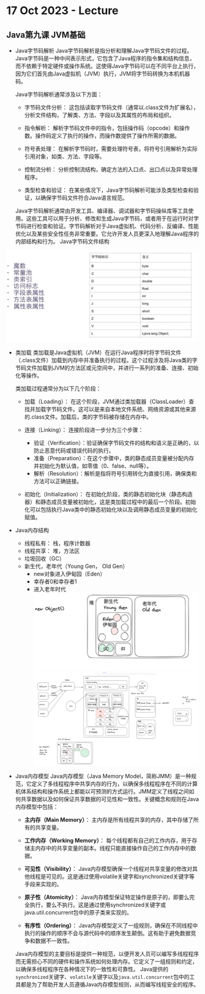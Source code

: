 # 17 Oct 2023 - Lecture
##  Java第九课 JVM基础

- Java字节码解析
    Java字节码解析是指分析和理解Java字节码文件的过程。Java字节码是一种中间表示形式，它包含了Java程序的指令集和结构信息，而不依赖于特定硬件或操作系统。这使得Java字节码可以在不同平台上执行，因为它们首先由Java虚拟机（JVM）执行，JVM将字节码转换为本机机器码。

    Java字节码解析通常涉及以下方面：

    - 字节码文件分析： 这包括读取字节码文件（通常以.class文件为扩展名），分析文件结构，了解类、方法、字段以及其属性的布局和组织。

    - 指令解析： 解析字节码文件中的指令，包括操作码（opcode）和操作数。操作码定义了执行的操作，而操作数提供了操作所需的数据。

    - 符号表处理： 在解析字节码时，需要处理符号表，将符号引用解析为实际引用对象，如类、方法、字段等。

    - 控制流分析： 分析控制流结构，确定方法的入口点、出口点以及异常处理程序。

    - 类型检查和验证： 在某些情况下，Java字节码解析可能涉及类型检查和验证，以确保字节码文件符合Java语言规范。

    Java字节码解析通常由开发工具、编译器、调试器和字节码操纵库等工具使用。这些工具可以用于分析、修改和生成Java字节码，或者用于在运行时对字节码进行检查和验证。字节码解析对于Java虚拟机、代码分析、反编译、性能优化以及某些安全性任务非常重要。它允许开发人员更深入地理解Java程序的内部结构和行为。
    Java字节码文件结构
    
![Java字节码文件结构](assets/Java%E5%AD%97%E8%8A%82%E7%A0%81%E6%96%87%E4%BB%B6%E7%BB%93%E6%9E%84.png)
- 类加载
    类加载是Java虚拟机（JVM）在运行Java程序时将字节码文件（.class文件）加载到内存中并准备执行的过程。这个过程涉及将Java类的字节码文件加载到JVM的方法区或元空间中，并进行一系列的准备、连接、初始化等操作。

    类加载过程通常分为以下几个阶段：

    - 加载（Loading）： 在这个阶段，JVM通过类加载器（ClassLoader）查找并加载字节码文件。这可以是来自本地文件系统、网络资源或其他来源的.class文件。加载后，类的字节码被存储在内存中。

    - 连接（Linking）： 连接阶段进一步分为三个步骤：

        - 验证（Verification）：验证确保字节码文件的结构和语义是正确的，以防止恶意代码或错误代码的执行。
        - 准备（Preparation）：在这个步骤中，类的静态成员变量被分配内存并初始化为默认值，如零值（0、false、null等）。
        - 解析（Resolution）：解析是指将符号引用转化为直接引用，确保类和方法可以正确链接。

    - 初始化（Initialization）： 在初始化阶段，类的静态初始化块（静态构造器）和静态成员变量被初始化，这是类加载过程中的最后一个阶段。初始化可以包括执行Java类中的静态初始化块以及调用静态成员变量的初始化赋值。

- Java内存结构
    - 线程私有： 栈，程序计数器
    - 线程共享： 堆，方法区
    - 垃圾回收（GC）
    - 新生代，老年代（Young Gen， Old Gen）
        - new对象进入伊甸园（Eden）
        - 幸存者0和幸存者1
        - 进入老年时代
![Java内存结构](assets/Java%E5%86%85%E5%AD%98%E7%BB%93%E6%9E%84.png)
![Java内存结构-全](assets/Java%E5%86%85%E5%AD%98%E7%BB%93%E6%9E%84-%E5%85%A8.png)

- Java内存模型
    Java内存模型（Java Memory Model，简称JMM）是一种规范，它定义了多线程程序中共享内存的行为，以确保多线程程序在不同的计算机体系结构和操作系统上都能以可预测的方式运行。JMM定义了线程之间如何共享数据以及如何保证共享数据的可见性和一致性。关键概念和规则在Java内存模型中包括：

    - **主内存（Main Memory）**： 主内存是所有线程共享的内存，其中存储了所有的共享变量。

    - **工作内存（Working Memory）**： 每个线程都有自己的工作内存，用于存储主内存中的共享变量的副本。线程只能直接操作自己的工作内存中的数据。

    - **可见性（Visibility）**： Java内存模型确保一个线程对共享变量的修改对其他线程是可见的。这是通过使用volatile关键字和synchronized关键字等手段来实现的。

    - **原子性（Atomicity）**： Java内存模型保证特定操作是原子的，即要么完全执行，要么不执行。这是通过使用synchronized关键字或java.util.concurrent包中的原子类来实现的。

    - **有序性（Ordering）**： Java内存模型定义了一组规则，确保在不同线程中执行的操作的顺序不会与源代码中的顺序发生颠倒。这有助于避免数据竞争和数据不一致性。

    Java内存模型的主要目标是提供一种规范，以便开发人员可以编写多线程程序而无需担心不同的硬件和操作系统如何处理内存。它定义了一组规则和约定，以确保多线程程序在各种情况下的一致性和可靠性。 Java提供的`synchronized`关键字、`volatile`关键字以及`java.util.concurrent`包中的工具都是为了帮助开发人员遵循Java内存模型规则，从而编写线程安全的程序。
